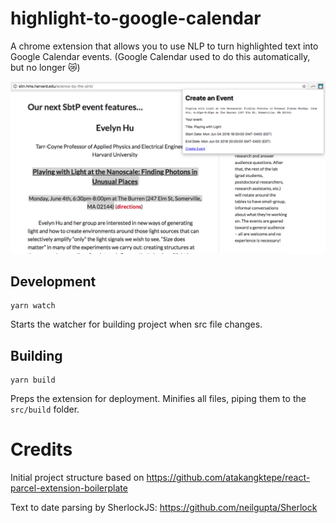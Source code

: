 # highlight-to-google-calendar

A chrome extension that allows you to use NLP to turn highlighted text into Google Calendar events. (Google Calendar used to do this automatically, but no longer 😿)

!["Highlight to Google Calendar" in action](screenshot.png?raw=true)

## Development

```Shell
yarn watch
```

Starts the watcher for building project when src file changes.

## Building

```Shell
yarn build
```

Preps the extension for deployment. Minifies all files, piping them to the `src/build` folder.

# Credits

Initial project structure based on https://github.com/atakangktepe/react-parcel-extension-boilerplate

Text to date parsing by SherlockJS:
https://github.com/neilgupta/Sherlock
